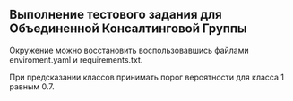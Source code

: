 ## Выполнение тестового задания для Объединенной Консалтинговой Группы

Окружение можно восстановить воспользовавшись файлами enviroment.yaml и requirements.txt.

При предсказании классов принимать порог вероятности для класса 1 равным 0.7.